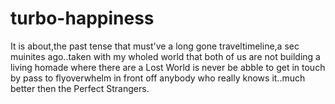 # turbo-happiness
It is about,the past tense that must've a long gone traveltimeline,a sec muinites ago..taken with my wholed world that both of us are not building a living homade where there are a Lost World is never be abble to get in touch by pass to flyoverwhelm in front off anybody who really knows it..much better then the Perfect Strangers.
